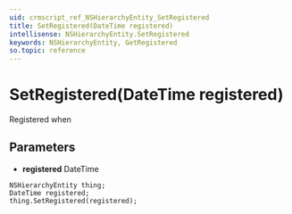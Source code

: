 ```yaml
---
uid: crmscript_ref_NSHierarchyEntity_SetRegistered
title: SetRegistered(DateTime registered)
intellisense: NSHierarchyEntity.SetRegistered
keywords: NSHierarchyEntity, GetRegistered
so.topic: reference
---
```


# SetRegistered(DateTime registered)

Registered when

## Parameters

* **registered** DateTime

```crmscript
NSHierarchyEntity thing;
DateTime registered;
thing.SetRegistered(registered);
```

